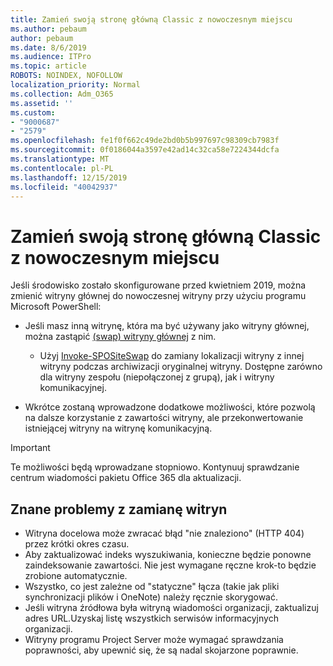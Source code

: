 ```yaml
---
title: Zamień swoją stronę główną Classic z nowoczesnym miejscu
ms.author: pebaum
author: pebaum
ms.date: 8/6/2019
ms.audience: ITPro
ms.topic: article
ROBOTS: NOINDEX, NOFOLLOW
localization_priority: Normal
ms.collection: Adm_O365
ms.assetid: ''
ms.custom:
- "9000687"
- "2579"
ms.openlocfilehash: fe1f0f662c49de2bd0b5b997697c98309cb7983f
ms.sourcegitcommit: 0f0186044a3597e42ad14c32ca58e7224344dcfa
ms.translationtype: MT
ms.contentlocale: pl-PL
ms.lasthandoff: 12/15/2019
ms.locfileid: "40042937"
---
```

# <a name="swap-your-classic-root-site-with-a-modern-site"></a>Zamień swoją stronę główną Classic z nowoczesnym miejscu

Jeśli środowisko zostało skonfigurowane przed kwietniem 2019, można zmienić witryny głównej do nowoczesnej witryny przy użyciu programu Microsoft PowerShell:

- Jeśli masz inną witrynę, która ma być używany jako witryny głównej, można zastąpić [(swap) witryny głównej](https://docs.microsoft.com/sharepoint/modern-root-site) z nim. 
    - Użyj [Invoke-SPOSiteSwap](https://docs.microsoft.com/powershell/module/sharepoint-online/invoke-spositeswap?view=sharepoint-ps) do zamiany lokalizacji witryny z innej witryny podczas archiwizacji oryginalnej witryny. Dostępne zarówno dla witryny zespołu (niepołączonej z grupą), jak i witryny komunikacyjnej. 

- Wkrótce zostaną wprowadzone dodatkowe możliwości, które pozwolą na dalsze korzystanie z zawartości witryny, ale przekonwertowanie istniejącej witryny na witrynę komunikacyjną. 
>[!Important]
>Te możliwości będą wprowadzane stopniowo. Kontynuuj sprawdzanie centrum wiadomości pakietu Office 365 dla aktualizacji. 

## <a name="known-issues-with-swapping-sites"></a>Znane problemy z zamianę witryn

- Witryna docelowa może zwracać błąd "nie znaleziono" (HTTP 404) przez krótki okres czasu.
- Aby zaktualizować indeks wyszukiwania, konieczne będzie ponowne zaindeksowanie zawartości. Nie jest wymagane ręczne krok-to będzie zrobione automatycznie.
- Wszystko, co jest zależne od "statyczne" łącza (takie jak pliki synchronizacji plików i OneNote) należy ręcznie skorygować.
- Jeśli witryna źródłowa była witryną wiadomości organizacji, zaktualizuj adres URL.Uzyskaj listę wszystkich serwisów informacyjnych organizacji.
- Witryny programu Project Server może wymagać sprawdzania poprawności, aby upewnić się, że są nadal skojarzone poprawnie.





